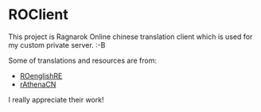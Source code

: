 # ROClient

This project is Ragnarok Online chinese translation client which is used for my custom private server.  :-B

Some of translations and resources are from:
- [ROenglishRE](https://github.com/zackdreaver/ROenglishRE)
- [rAthenaCN](http://rathena.cn/)

I really appreciate their work!
